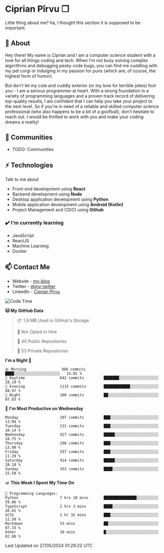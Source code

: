 # Ciprian Pîrvu ❐

Little thing about me? ha, I thought this section it is supposed to be important.

## 🧐 About

Hey there! My name is Ciprian and I am a computer science student with a love for all things coding and tech. When I'm not busy solving complex algorithms and debugging pesky code bugs, you can find me cuddling with my pet corgi or indulging in my passion for puns (which are, of course, the highest form of humor).

But don't let my cute and cuddly exterior (or my love for terrible jokes) fool you - I am a serious programmer at heart. With a strong foundation in a variety of programming languages and a proven track record of delivering top-quality results, I am confident that I can help you take your project to the next level. So if you're in need of a reliable and skilled computer science professional (who also happens to be a bit of a goofball), don't hesitate to reach out. I would be thrilled to work with you and make your coding dreams a reality!

## 👯 Communities

-   TODO: Communities

## ⚡ Technologies

Talk to me about

-   Front-end development using **React**
-   Backend development using **Node**
-   Desktop application development using **Python**
-   Mobile application development using **Android (Kotlin)**
-   Project Management and CD/CI using **Github**

### ✔️ I'm currently learning

-   JavaScript
-   ReactJS
-   Machine Learning
-   Docker

## 📫 Contact Me

-   Website - [my-blog]()
-   Twitter - [@my-twitter]()
-   LinkedIn - [Ciprian Pîrvu](https://www.linkedin.com/in/p%C3%AErvu-ciprian-cristian-4415991b1/)

<!--START_SECTION:waka-->
![Code Time](http://img.shields.io/badge/Code%20Time-2%2C074%20hrs%2019%20mins-blue)

**🐱 My GitHub Data** 

> 📦 1.9 MB Used in GitHub's Storage 
 > 
> 🚫 Not Opted to Hire
 > 
> 📜 40 Public Repositories 
 > 
> 🔑 53 Private Repositories 
 > 
**I'm a Night 🦉** 

```text
🌞 Morning                360 commits         ████░░░░░░░░░░░░░░░░░░░░░   15.81 % 
🌆 Daytime                642 commits         ███████░░░░░░░░░░░░░░░░░░   28.19 % 
🌃 Evening                1115 commits        ████████████░░░░░░░░░░░░░   48.97 % 
🌙 Night                  160 commits         ██░░░░░░░░░░░░░░░░░░░░░░░   07.03 % 
```
📅 **I'm Most Productive on Wednesday** 

```text
Monday                   297 commits         ███░░░░░░░░░░░░░░░░░░░░░░   13.04 % 
Tuesday                  231 commits         ███░░░░░░░░░░░░░░░░░░░░░░   10.14 % 
Wednesday                427 commits         █████░░░░░░░░░░░░░░░░░░░░   18.75 % 
Thursday                 298 commits         ███░░░░░░░░░░░░░░░░░░░░░░   13.09 % 
Friday                   257 commits         ███░░░░░░░░░░░░░░░░░░░░░░   11.29 % 
Saturday                 414 commits         █████░░░░░░░░░░░░░░░░░░░░   18.18 % 
Sunday                   353 commits         ████░░░░░░░░░░░░░░░░░░░░░   15.50 % 
```


📊 **This Week I Spent My Time On** 

```text
💬 Programming Languages: 
Python                   7 hrs 18 mins       ███████████████░░░░░░░░░░   59.86 % 
TypeScript               2 hrs 3 mins        ████░░░░░░░░░░░░░░░░░░░░░   16.81 % 
SCSS                     1 hr 32 mins        ███░░░░░░░░░░░░░░░░░░░░░░   12.58 % 
Markdown                 53 mins             ██░░░░░░░░░░░░░░░░░░░░░░░   07.33 % 
Other                    20 mins             █░░░░░░░░░░░░░░░░░░░░░░░░   02.80 % 
```


 Last Updated on 27/05/2024 01:29:22 UTC
<!--END_SECTION:waka-->
